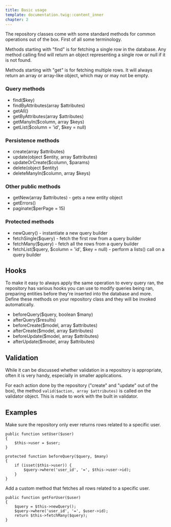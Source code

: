 ```yaml
---
title: Basic usage
template: documentation.twig::content_inner
chapter: 2
---
```

The repository classes come with some standard methods for common operations out of the box. First of all some terminology.

Methods starting with "find" is for fetching a single row in the database. Any method calling find will return an object representing a single row or null if it is not found.

Methods starting with "get" is for fetching multiple rows. It will always return an array or array-like object, which may or may not be empty.

### Query methods

- find($key)
- findByAttributes(array $attributes)
- getAll()
- getByAttributes(array $attributes)
- getManyIn($column, array $keys)
- getList($column = 'id', $key = null)

### Persistence methods

- create(array $attributes)
- update(object $entity, array $attributes)
- updateOrCreate($column, $params)
- delete(object $entity)
- deleteManyIn($column, array $keys)

### Other public methods

- getNew(array $attributes) - gets a new entity object
- getErrors()
- paginate($perPage = 15)

### Protected methods

- newQuery() - instantiate a new query builder
- fetchSingle($query) - fetch the first row from a query builder
- fetchMany($query) - fetch all the rows from a query builder
- fetchList($query, $column = 'id', $key = null) - perform a lists() call on a query builder

## Hooks

To make it easy to always apply the same operation to every query ran, the repository has various hooks you can use to modify queries being ran, preparing entities before they're inserted into the database and more. Define these methods on your repository class and they will be invoked automatically.

- beforeQuery($query, boolean $many)
- afterQuery($results)
- beforeCreate($model, array $attributes)
- afterCreate($model, array $attributes)
- beforeUpdate($model, array $attributes)
- afterUpdate($model, array $attributes)

## Validation

While it can be discussed whether validation in a repository is appropriate, often it is very handy, especially in smaller applications.

For each action done by the repository ("create" and "update" out of the box), the method `valid($action, array $attributes)` is called on the validator object. This is made to work with the built in validator.

## Examples

Make sure the repository only ever returns rows related to a specific user.

```
public function setUser($user)
{
    $this->user = $user;
}

protected function beforeQuery($query, $many)
{
    if (isset($this->user)) {
        $query->where('user_id', '=', $this->user->id);
    }
}
```

Add a custom method that fetches all rows related to a specific user.

```
public function getForUser($user)
{
    $query = $this->newQuery();
    $query->where('user_id', '=', $user->id);
    return $this->fetchMany($query);
}
```
